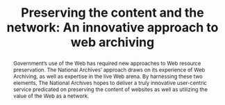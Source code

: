 ---
abstract: Government’s use of the Web has required new approaches to Web resource
  preservation. The National Archives’ approach draws on its experience of Web Archiving,
  as well as expertise in the live Web arena. By harnessing these two elements, The
  National Archives hopes to deliver a truly innovative user-centric service predicated
  on preserving the content of websites as well as utilizing the value of the Web
  as a network.
creators:
- Spencer, Amanda
date: null
document_url: https://services.phaidra.univie.ac.at/api/object/o:294105/download
grand_parent: iPRES
institutions: []
keywords:
- london
landing_page_url: https://phaidra.univie.ac.at/o:294105
language: eng
layout: publication
license: CC BY-SA 3.0 AT
notes_url: null
parent: iPRES 2008
publication_type: paper
size: 86966
slides_url: null
source_name: iPRES
stream_url: null
title: 'Preserving the content and the network: An innovative approach to web archiving'
year: 2008
---